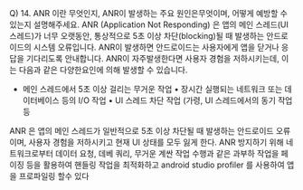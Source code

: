 Q) 14. ANR 이란 무엇인지, ANR이 발생하는 주요 원인은무엇이며, 어떻게 예방할 수 있는지 설명해주세요.
ANR (Application Not Responding) 은 앱의 메인 스레드(UI 스레드)가 너무 오랫동안, 통상적으로 5초 이상 차단(blocking)될 때 발생하는 안드로이드의 시스템 오류입니다. ANR이 발생하면 안드로이드는
사용자에게 앱을 닫거나 응답을 기다리도록 안내합니다. ANR이 자주발생한다면 사용자 경험을 저하시키는데, 이는 다음과 같은 다양한요인에 의해 발생할 수 있습니다.

- 메인 스레드에서 5초 이상 걸리는 무거운 작업
• 장시간 실행되는 네트워크 또는 데이터베이스 등의 I/O 작업
• UI 스레드 차단 작업 (가령, UI 스레드에서의 동기 작업 등

ANR 은 앱의 메인 스레드가 일반적으로 5초 이상 차단될 때 발생하는 안드로이드 오류이며, 사용자 경험을 저하시키고 현재 UI 상태를 모두 잃게 한다. ANR 방지하기 위해 네트워크로부터 데이터 요청, 데베 쿼리, 무거운 계싼 작업 수행과 같은 과부하 작업을 페이징 등을 활용하여 핸들링 작업을 최적화하고 android studio profiler 를 사용하여 앱을 프로파일링 할수 있다
